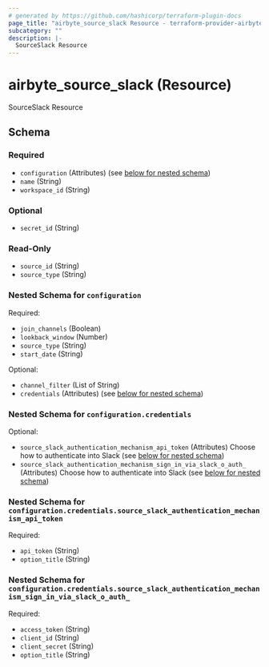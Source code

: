 ```yaml
---
# generated by https://github.com/hashicorp/terraform-plugin-docs
page_title: "airbyte_source_slack Resource - terraform-provider-airbyte-new"
subcategory: ""
description: |-
  SourceSlack Resource
---
```


# airbyte_source_slack (Resource)

SourceSlack Resource



<!-- schema generated by tfplugindocs -->
## Schema

### Required

- `configuration` (Attributes) (see [below for nested schema](#nestedatt--configuration))
- `name` (String)
- `workspace_id` (String)

### Optional

- `secret_id` (String)

### Read-Only

- `source_id` (String)
- `source_type` (String)

<a id="nestedatt--configuration"></a>
### Nested Schema for `configuration`

Required:

- `join_channels` (Boolean)
- `lookback_window` (Number)
- `source_type` (String)
- `start_date` (String)

Optional:

- `channel_filter` (List of String)
- `credentials` (Attributes) (see [below for nested schema](#nestedatt--configuration--credentials))

<a id="nestedatt--configuration--credentials"></a>
### Nested Schema for `configuration.credentials`

Optional:

- `source_slack_authentication_mechanism_api_token` (Attributes) Choose how to authenticate into Slack (see [below for nested schema](#nestedatt--configuration--credentials--source_slack_authentication_mechanism_api_token))
- `source_slack_authentication_mechanism_sign_in_via_slack_o_auth_` (Attributes) Choose how to authenticate into Slack (see [below for nested schema](#nestedatt--configuration--credentials--source_slack_authentication_mechanism_sign_in_via_slack_o_auth_))

<a id="nestedatt--configuration--credentials--source_slack_authentication_mechanism_api_token"></a>
### Nested Schema for `configuration.credentials.source_slack_authentication_mechanism_api_token`

Required:

- `api_token` (String)
- `option_title` (String)


<a id="nestedatt--configuration--credentials--source_slack_authentication_mechanism_sign_in_via_slack_o_auth_"></a>
### Nested Schema for `configuration.credentials.source_slack_authentication_mechanism_sign_in_via_slack_o_auth_`

Required:

- `access_token` (String)
- `client_id` (String)
- `client_secret` (String)
- `option_title` (String)


